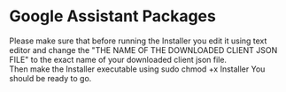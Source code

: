 # Google Assistant Packages
Please make sure that before running the Installer you edit it using text editor and change the "THE NAME OF THE DOWNLOADED CLIENT JSON FILE" to the exact name of your downloaded client json file.  
Then make the Installer executable using sudo chmod +x Installer
You should be ready to go.  
